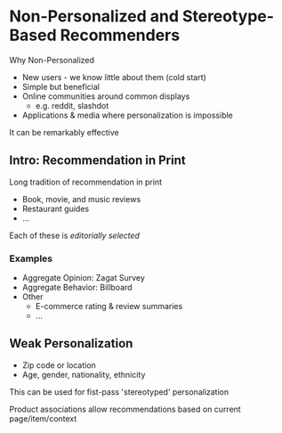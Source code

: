# Non-Personalized and Stereotype-Based Recommenders

Why Non-Personalized

* New users - we know little about them (cold start)
* Simple but beneficial
* Online communities around common displays
  * e.g. reddit, slashdot
* Applications & media where personalization is impossible

It can be remarkably effective

## Intro: Recommendation in Print

Long tradition of recommendation in print

* Book, movie, and music reviews
* Restaurant guides
* ...

Each of these is *editorially selected*

### Examples

* Aggregate Opinion: Zagat Survey
* Aggregate Behavior: Billboard
* Other
  * E-commerce rating & review summaries
  * ...

## Weak Personalization

* Zip code or location
* Age, gender, nationality, ethnicity

This can be used for fist-pass 'stereotyped' personalization

Product associations allow recommendations based on current page/item/context
